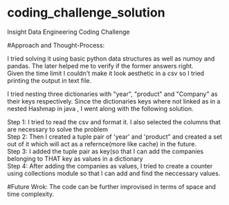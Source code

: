 # coding_challenge_solution
Insight Data Engineering Coding Challenge

#Approach and Thought-Process:

I tried solving it using basic python data structures as well as numoy and pandas. The later helped me to verify if the former answers right. </br>
Given the time limit I couldn't make it look aesthetic in a csv so I tried printing the output in text file. </br>

I tried nesting three dictionaries with "year", "product" and "Company" as their keys respectively. Since the dictionaries keys where not linked as in a nested Hashmap in java , I went along with the following solution. </br>

Step 1: I tried to read the csv and format it. I also selected the columns that are necessary to solve the problem </br>
Step 2: Then I created a tuple pair of 'year' and 'product" and created a set out of it which will act as a refernce(more like cache) in the future. </br>
Step 3: I added the tuple pair as key(so that I can add the companies belonging to THAT key as values in a dictionary</br>
Step 4: After adding the companies as values, I tried to create a counter using collections module so that I can add and find the neccessary values.</br>

#Future Wrok:
The code can be further improvised in terms of space and time complexity.

